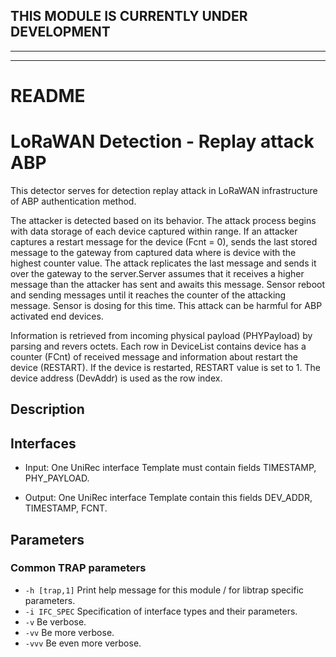 ## THIS MODULE IS CURRENTLY UNDER DEVELOPMENT
---

---
# README
# LoRaWAN Detection - Replay attack ABP
This detector serves for detection replay attack in LoRaWAN infrastructure of ABP authentication method.

The attacker is detected based on its behavior. The attack process begins with data storage of each device captured within range. If an attacker captures a restart message for the device (Fcnt = 0), sends the last stored message to the gateway from captured data where is device with the highest counter value. The attack replicates the last message and sends it over the gateway to the server.Server assumes that it receives a higher message than the attacker has sent and awaits this message. Sensor reboot and sending messages until it reaches the counter of the attacking message. Sensor is dosing for this time. This attack can be harmful for ABP activated end devices.

Information is retrieved from incoming physical payload (PHYPayload) by parsing and revers octets. Each row in DeviceList contains device has a counter (FCnt) of received message and information about restart the device (RESTART). If the device is restarted, RESTART value is set to 1. The device address (DevAddr) is used as the row index.

## Description

## Interfaces
- Input: One UniRec interface
Template must contain fields TIMESTAMP, PHY_PAYLOAD.

- Output: One UniRec interface
Template contain this fields DEV_ADDR, TIMESTAMP, FCNT.
  
## Parameters
### Common TRAP parameters
- `-h [trap,1]`      Print help message for this module / for libtrap specific parameters.
- `-i IFC_SPEC`      Specification of interface types and their parameters.
- `-v`               Be verbose.
- `-vv`              Be more verbose.
- `-vvv`             Be even more verbose.
